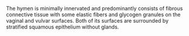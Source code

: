 The hymen is minimally innervated and predominantly consists of fibrous connective tissue with some elastic fibers and glycogen granules on the vaginal and vulvar surfaces. Both of its surfaces are surrounded by stratified squamous epithelium without glands.